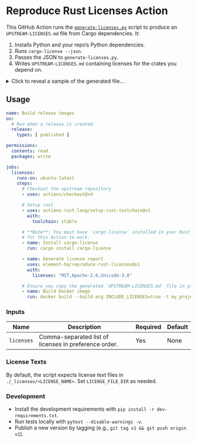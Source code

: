 # Reproduce Rust Licenses Action

This GitHub Action runs the [`generate-licenses.py`](./generate-licenses.py) script to produce an `UPSTREAM-LICENSES.md` file from Cargo dependencies. It:
1. Installs Python and your repo’s Python dependencies.
2. Runs `cargo-license --json`.
3. Passes the JSON to `generate-licenses.py`.
4. Writes `UPSTREAM-LICENSES.md` containing licenses for the crates you depend on.

<details>

<summary>Click to reveal a sample of the generated file...</summary>

```
This file contains licenses from the upstream software we depend on. This file
MUST be included with all distributions of the software.

This file is generated by a script during release.

---

These software packages contain the following license:

- [icu_collections](https://crates.io/crates/icu_collections)
- [zerovec](https://crates.io/crates/zerovec)

UNICODE LICENSE V3

COPYRIGHT AND PERMISSION NOTICE

Copyright © 1991-2024 Unicode, Inc.

NOTICE TO USER: Carefully read the following legal agreement. BY
DOWNLOADING, INSTALLING, COPYING OR OTHERWISE USING DATA FILES, AND/OR
SOFTWARE, YOU UNEQUIVOCALLY ACCEPT, AND AGREE TO BE BOUND BY, ALL OF THE
TERMS AND CONDITIONS OF THIS AGREEMENT. IF YOU DO NOT AGREE, DO NOT
DOWNLOAD, INSTALL, COPY, DISTRIBUTE OR USE THE DATA FILES OR SOFTWARE.

Permission is hereby granted, free of charge, to any person obtaining a
copy of data files and any associated documentation (the "Data Files") or
software and any associated documentation (the "Software") to deal in the
Data Files or Software without restriction, including without limitation
the rights to use, copy, modify, merge, publish, distribute, and/or sell
copies of the Data Files or Software, and to permit persons to whom the
Data Files or Software are furnished to do so, provided that either (a)
this copyright and permission notice appear with all copies of the Data
Files or Software, or (b) this copyright and permission notice appear in
associated Documentation.

THE DATA FILES AND SOFTWARE ARE PROVIDED "AS IS", WITHOUT WARRANTY OF ANY
KIND, EXPRESS OR IMPLIED, INCLUDING BUT NOT LIMITED TO THE WARRANTIES OF
MERCHANTABILITY, FITNESS FOR A PARTICULAR PURPOSE AND NONINFRINGEMENT OF
THIRD PARTY RIGHTS.

IN NO EVENT SHALL THE COPYRIGHT HOLDER OR HOLDERS INCLUDED IN THIS NOTICE
BE LIABLE FOR ANY CLAIM, OR ANY SPECIAL INDIRECT OR CONSEQUENTIAL DAMAGES,
OR ANY DAMAGES WHATSOEVER RESULTING FROM LOSS OF USE, DATA OR PROFITS,
WHETHER IN AN ACTION OF CONTRACT, NEGLIGENCE OR OTHER TORTIOUS ACTION,
ARISING OUT OF OR IN CONNECTION WITH THE USE OR PERFORMANCE OF THE DATA
FILES OR SOFTWARE.

Except as contained in this notice, the name of a copyright holder shall
not be used in advertising or otherwise to promote the sale, use or other
dealings in these Data Files or Software without prior written
authorization of the copyright holder.

---

These software packages contain the following license:

- [addr2line](https://crates.io/crates/addr2line)
- [adler2](https://crates.io/crates/adler2)
- [aho-corasick](https://crates.io/crates/aho-corasick)

MIT LICENSE

Copyright (c) 2024

Permission is hereby granted, free of charge, to any person obtaining a copy of this software and associated documentation files (the "Software"), to deal in the Software without restriction, including without limitation the rights to use, copy, modify, merge, publish, distribute, sublicense, and/or sell copies of the Software, and to permit persons to whom the Software is furnished to do so, subject to the following conditions:

The above copyright notice and this permission notice shall be included in all copies or substantial portions of the Software.

THE SOFTWARE IS PROVIDED "AS IS", WITHOUT WARRANTY OF ANY KIND, EXPRESS OR IMPLIED, INCLUDING BUT NOT LIMITED TO THE WARRANTIES OF MERCHANTABILITY, FITNESS FOR A PARTICULAR PURPOSE AND NONINFRINGEMENT. IN NO EVENT SHALL THE AUTHORS OR COPYRIGHT HOLDERS BE LIABLE FOR ANY CLAIM, DAMAGES OR OTHER LIABILITY, WHETHER IN AN ACTION OF CONTRACT, TORT OR OTHERWISE, ARISING FROM, OUT OF OR IN CONNECTION WITH THE SOFTWARE OR THE USE OR OTHER DEALINGS IN THE SOFTWARE.
```

</details>

## Usage

```yaml
name: Build release images
on:
  # Run when a release is created.
  release:
    types: [ published ]

permissions:
  contents: read
  packages: write

jobs:
  licenses:
    runs-on: ubuntu-latest
    steps:
      # Checkout the upstream repository
      - uses: actions/checkout@v4

      # Setup rust
      - uses: actions-rust-lang/setup-rust-toolchain@v1
        with:
          toolchain: stable

      # **Note**: You must have `cargo-license` installed in your Rust toolchain
      # for this Action to work.
      - name: Install cargo-license
        run: cargo install cargo-license

      - name: Generate license report
        uses: element-hq/reproduce-rust-licenses@v1
        with:
          licenses: "MIT,Apache-2.0,Unicode-3.0"

      # Ensure you copy the generated `UPSTREAM-LICENSES.md` file in your Dockerfile.
      - name: Build Docker image
        run: docker build --build-arg INCLUDE_LICENSES=true -t my_project .
```

### Inputs

| Name      | Description                                     | Required | Default |
|-----------|-------------------------------------------------|----------|---------|
| `licenses`| Comma-separated list of licenses in preference order. | Yes      | None    |

### License Texts

By default, the script expects license text files in `./_licenses/<LICENSE_NAME>`. Set `LICENSE_FILE_DIR` as needed.

### Development

- Install the development requirements with `pip install -r dev-requirements.txt`.
- Run tests locally with `pytest --disable-warnings -v`.
- Publish a new version by tagging (e.g., `git tag v1 && git push origin v1`).

